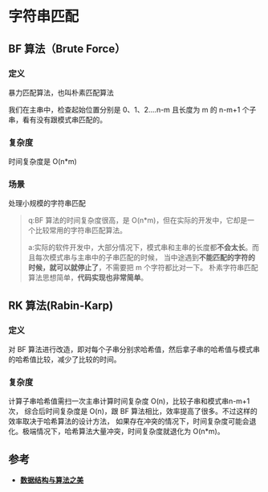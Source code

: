 # 字符串匹配

## BF 算法（Brute Force）
### 定义
暴力匹配算法，也叫朴素匹配算法

我们在主串中，检查起始位置分别是 0、1、2....n-m 且长度为 m 的 n-m+1 个子串，看有没有跟模式串匹配的。

### 复杂度
时间复杂度是 O(n*m)

### 场景
处理小规模的字符串匹配

>q:BF 算法的时间复杂度很高，是 O(n*m)，但在实际的开发中，它却是一个比较常用的字符串匹配算法。
> 
> a:实际的软件开发中，大部分情况下，模式串和主串的长度都**不会太长**。而且每次模式串与主串中的子串匹配的时候，
> 当中途遇到**不能匹配的字符的时候，就可以就停止了**，不需要把 m 个字符都比对一下。
> 朴素字符串匹配算法思想简单，**代码实现也非常简单**。

## RK 算法(Rabin-Karp)
### 定义
对 BF 算法进行改造，即对每个子串分别求哈希值，然后拿子串的哈希值与模式串的哈希值比较，减少了比较的时间。

### 复杂度
计算子串哈希值需扫一次主串计算时间复杂度 O(n)，比较子串和模式串n-m+1 次，
综合后时间复杂度是 O(n)，跟 BF 算法相比，效率提高了很多。不过这样的效率取决于哈希算法的设计方法，
如果存在冲突的情况下，时间复杂度可能会退化。极端情况下，哈希算法大量冲突，时间复杂度就退化为 O(n*m)。

## 参考
* [**数据结构与算法之美**](http://gk.link/a/10p9l)
